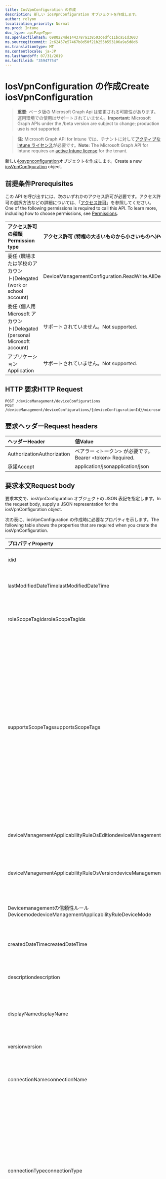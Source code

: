 ```yaml
---
title: IosVpnConfiguration の作成
description: 新しい iosVpnConfiguration オブジェクトを作成します。
author: rolyon
localization_priority: Normal
ms.prod: Intune
doc_type: apiPageType
ms.openlocfilehash: 6980224de1443787a138503cedfc11bca51d3603
ms.sourcegitcommit: 2c62457e57467b8d50f21b255b553106a9a5d8d6
ms.translationtype: MT
ms.contentlocale: ja-JP
ms.lasthandoff: 07/31/2019
ms.locfileid: "35947754"
---
```

# <a name="create-iosvpnconfiguration"></a><span data-ttu-id="e518c-103">IosVpnConfiguration の作成</span><span class="sxs-lookup"><span data-stu-id="e518c-103">Create iosVpnConfiguration</span></span>

> <span data-ttu-id="e518c-104">**重要:** ベータ版の Microsoft Graph Api は変更される可能性があります。運用環境での使用はサポートされていません。</span><span class="sxs-lookup"><span data-stu-id="e518c-104">**Important:** Microsoft Graph APIs under the /beta version are subject to change; production use is not supported.</span></span>

> <span data-ttu-id="e518c-105">**注:** Microsoft Graph API for Intune では、テナントに対して[アクティブな intune ライセンス](https://go.microsoft.com/fwlink/?linkid=839381)が必要です。</span><span class="sxs-lookup"><span data-stu-id="e518c-105">**Note:** The Microsoft Graph API for Intune requires an [active Intune license](https://go.microsoft.com/fwlink/?linkid=839381) for the tenant.</span></span>

<span data-ttu-id="e518c-106">新しい[Iosvpnconfiguration](../resources/intune-deviceconfig-iosvpnconfiguration.md)オブジェクトを作成します。</span><span class="sxs-lookup"><span data-stu-id="e518c-106">Create a new [iosVpnConfiguration](../resources/intune-deviceconfig-iosvpnconfiguration.md) object.</span></span>

## <a name="prerequisites"></a><span data-ttu-id="e518c-107">前提条件</span><span class="sxs-lookup"><span data-stu-id="e518c-107">Prerequisites</span></span>
<span data-ttu-id="e518c-p101">この API を呼び出すには、次のいずれかのアクセス許可が必要です。アクセス許可の選択方法などの詳細については、「[アクセス許可](/graph/permissions-reference)」を参照してください。</span><span class="sxs-lookup"><span data-stu-id="e518c-p101">One of the following permissions is required to call this API. To learn more, including how to choose permissions, see [Permissions](/graph/permissions-reference).</span></span>

|<span data-ttu-id="e518c-110">アクセス許可の種類</span><span class="sxs-lookup"><span data-stu-id="e518c-110">Permission type</span></span>|<span data-ttu-id="e518c-111">アクセス許可 (特権の大きいものから小さいものへ)</span><span class="sxs-lookup"><span data-stu-id="e518c-111">Permissions (from most to least privileged)</span></span>|
|:---|:---|
|<span data-ttu-id="e518c-112">委任 (職場または学校のアカウント)</span><span class="sxs-lookup"><span data-stu-id="e518c-112">Delegated (work or school account)</span></span>|<span data-ttu-id="e518c-113">DeviceManagementConfiguration.ReadWrite.All</span><span class="sxs-lookup"><span data-stu-id="e518c-113">DeviceManagementConfiguration.ReadWrite.All</span></span>|
|<span data-ttu-id="e518c-114">委任 (個人用 Microsoft アカウント)</span><span class="sxs-lookup"><span data-stu-id="e518c-114">Delegated (personal Microsoft account)</span></span>|<span data-ttu-id="e518c-115">サポートされていません。</span><span class="sxs-lookup"><span data-stu-id="e518c-115">Not supported.</span></span>|
|<span data-ttu-id="e518c-116">アプリケーション</span><span class="sxs-lookup"><span data-stu-id="e518c-116">Application</span></span>|<span data-ttu-id="e518c-117">サポートされていません。</span><span class="sxs-lookup"><span data-stu-id="e518c-117">Not supported.</span></span>|

## <a name="http-request"></a><span data-ttu-id="e518c-118">HTTP 要求</span><span class="sxs-lookup"><span data-stu-id="e518c-118">HTTP Request</span></span>
<!-- {
  "blockType": "ignored"
}
-->
``` http
POST /deviceManagement/deviceConfigurations
POST /deviceManagement/deviceConfigurations/{deviceConfigurationId}/microsoft.graph.windowsDomainJoinConfiguration/networkAccessConfigurations
```

## <a name="request-headers"></a><span data-ttu-id="e518c-119">要求ヘッダー</span><span class="sxs-lookup"><span data-stu-id="e518c-119">Request headers</span></span>
|<span data-ttu-id="e518c-120">ヘッダー</span><span class="sxs-lookup"><span data-stu-id="e518c-120">Header</span></span>|<span data-ttu-id="e518c-121">値</span><span class="sxs-lookup"><span data-stu-id="e518c-121">Value</span></span>|
|:---|:---|
|<span data-ttu-id="e518c-122">Authorization</span><span class="sxs-lookup"><span data-stu-id="e518c-122">Authorization</span></span>|<span data-ttu-id="e518c-123">ベアラー &lt;トークン&gt; が必要です。</span><span class="sxs-lookup"><span data-stu-id="e518c-123">Bearer &lt;token&gt; Required.</span></span>|
|<span data-ttu-id="e518c-124">承諾</span><span class="sxs-lookup"><span data-stu-id="e518c-124">Accept</span></span>|<span data-ttu-id="e518c-125">application/json</span><span class="sxs-lookup"><span data-stu-id="e518c-125">application/json</span></span>|

## <a name="request-body"></a><span data-ttu-id="e518c-126">要求本文</span><span class="sxs-lookup"><span data-stu-id="e518c-126">Request body</span></span>
<span data-ttu-id="e518c-127">要求本文で、iosVpnConfiguration オブジェクトの JSON 表記を指定します。</span><span class="sxs-lookup"><span data-stu-id="e518c-127">In the request body, supply a JSON representation for the iosVpnConfiguration object.</span></span>

<span data-ttu-id="e518c-128">次の表に、iosVpnConfiguration の作成時に必要なプロパティを示します。</span><span class="sxs-lookup"><span data-stu-id="e518c-128">The following table shows the properties that are required when you create the iosVpnConfiguration.</span></span>

|<span data-ttu-id="e518c-129">プロパティ</span><span class="sxs-lookup"><span data-stu-id="e518c-129">Property</span></span>|<span data-ttu-id="e518c-130">型</span><span class="sxs-lookup"><span data-stu-id="e518c-130">Type</span></span>|<span data-ttu-id="e518c-131">説明</span><span class="sxs-lookup"><span data-stu-id="e518c-131">Description</span></span>|
|:---|:---|:---|
|<span data-ttu-id="e518c-132">id</span><span class="sxs-lookup"><span data-stu-id="e518c-132">id</span></span>|<span data-ttu-id="e518c-133">文字列</span><span class="sxs-lookup"><span data-stu-id="e518c-133">String</span></span>|<span data-ttu-id="e518c-134">エンティティのキー。</span><span class="sxs-lookup"><span data-stu-id="e518c-134">Key of the entity.</span></span> <span data-ttu-id="e518c-135">[deviceConfiguration](../resources/intune-deviceconfig-deviceconfiguration.md) から継承します</span><span class="sxs-lookup"><span data-stu-id="e518c-135">Inherited from [deviceConfiguration](../resources/intune-deviceconfig-deviceconfiguration.md)</span></span>|
|<span data-ttu-id="e518c-136">lastModifiedDateTime</span><span class="sxs-lookup"><span data-stu-id="e518c-136">lastModifiedDateTime</span></span>|<span data-ttu-id="e518c-137">DateTimeOffset</span><span class="sxs-lookup"><span data-stu-id="e518c-137">DateTimeOffset</span></span>|<span data-ttu-id="e518c-138">オブジェクトの最終更新の DateTime。</span><span class="sxs-lookup"><span data-stu-id="e518c-138">DateTime the object was last modified.</span></span> <span data-ttu-id="e518c-139">[deviceConfiguration](../resources/intune-deviceconfig-deviceconfiguration.md) から継承します</span><span class="sxs-lookup"><span data-stu-id="e518c-139">Inherited from [deviceConfiguration](../resources/intune-deviceconfig-deviceconfiguration.md)</span></span>|
|<span data-ttu-id="e518c-140">roleScopeTagIds</span><span class="sxs-lookup"><span data-stu-id="e518c-140">roleScopeTagIds</span></span>|<span data-ttu-id="e518c-141">文字列コレクション</span><span class="sxs-lookup"><span data-stu-id="e518c-141">String collection</span></span>|<span data-ttu-id="e518c-142">このエンティティインスタンスの範囲タグのリスト。</span><span class="sxs-lookup"><span data-stu-id="e518c-142">List of Scope Tags for this Entity instance.</span></span> <span data-ttu-id="e518c-143">[deviceConfiguration](../resources/intune-deviceconfig-deviceconfiguration.md) から継承します</span><span class="sxs-lookup"><span data-stu-id="e518c-143">Inherited from [deviceConfiguration](../resources/intune-deviceconfig-deviceconfiguration.md)</span></span>|
|<span data-ttu-id="e518c-144">supportsScopeTags</span><span class="sxs-lookup"><span data-stu-id="e518c-144">supportsScopeTags</span></span>|<span data-ttu-id="e518c-145">Boolean</span><span class="sxs-lookup"><span data-stu-id="e518c-145">Boolean</span></span>|<span data-ttu-id="e518c-146">基になるデバイス構成がスコープタグの割り当てをサポートしているかどうかを示します。</span><span class="sxs-lookup"><span data-stu-id="e518c-146">Indicates whether or not the underlying Device Configuration supports the assignment of scope tags.</span></span> <span data-ttu-id="e518c-147">この値が false である場合、ScopeTags プロパティへの割り当ては許可されません。エンティティは、スコープを持つユーザーには表示されません。</span><span class="sxs-lookup"><span data-stu-id="e518c-147">Assigning to the ScopeTags property is not allowed when this value is false and entities will not be visible to scoped users.</span></span> <span data-ttu-id="e518c-148">これは Silverlight で作成された従来のポリシーに対して実行され、Azure ポータルでポリシーを削除して再作成することによって解決できます。</span><span class="sxs-lookup"><span data-stu-id="e518c-148">This occurs for Legacy policies created in Silverlight and can be resolved by deleting and recreating the policy in the Azure Portal.</span></span> <span data-ttu-id="e518c-149">このプロパティに値を設定するには、 SetExtrusionDirection メソッドを適用します。</span><span class="sxs-lookup"><span data-stu-id="e518c-149">This property is read-only.</span></span> <span data-ttu-id="e518c-150">[deviceConfiguration](../resources/intune-deviceconfig-deviceconfiguration.md) から継承します</span><span class="sxs-lookup"><span data-stu-id="e518c-150">Inherited from [deviceConfiguration](../resources/intune-deviceconfig-deviceconfiguration.md)</span></span>|
|<span data-ttu-id="e518c-151">deviceManagementApplicabilityRuleOsEdition</span><span class="sxs-lookup"><span data-stu-id="e518c-151">deviceManagementApplicabilityRuleOsEdition</span></span>|[<span data-ttu-id="e518c-152">deviceManagementApplicabilityRuleOsEdition</span><span class="sxs-lookup"><span data-stu-id="e518c-152">deviceManagementApplicabilityRuleOsEdition</span></span>](../resources/intune-deviceconfig-devicemanagementapplicabilityruleosedition.md)|<span data-ttu-id="e518c-153">このポリシーの OS エディションの適用。</span><span class="sxs-lookup"><span data-stu-id="e518c-153">The OS edition applicability for this Policy.</span></span> <span data-ttu-id="e518c-154">[deviceConfiguration](../resources/intune-deviceconfig-deviceconfiguration.md) から継承します</span><span class="sxs-lookup"><span data-stu-id="e518c-154">Inherited from [deviceConfiguration](../resources/intune-deviceconfig-deviceconfiguration.md)</span></span>|
|<span data-ttu-id="e518c-155">deviceManagementApplicabilityRuleOsVersion</span><span class="sxs-lookup"><span data-stu-id="e518c-155">deviceManagementApplicabilityRuleOsVersion</span></span>|[<span data-ttu-id="e518c-156">deviceManagementApplicabilityRuleOsVersion</span><span class="sxs-lookup"><span data-stu-id="e518c-156">deviceManagementApplicabilityRuleOsVersion</span></span>](../resources/intune-deviceconfig-devicemanagementapplicabilityruleosversion.md)|<span data-ttu-id="e518c-157">このポリシーの OS バージョン適用ルール。</span><span class="sxs-lookup"><span data-stu-id="e518c-157">The OS version applicability rule for this Policy.</span></span> <span data-ttu-id="e518c-158">[deviceConfiguration](../resources/intune-deviceconfig-deviceconfiguration.md) から継承します</span><span class="sxs-lookup"><span data-stu-id="e518c-158">Inherited from [deviceConfiguration](../resources/intune-deviceconfig-deviceconfiguration.md)</span></span>|
|<span data-ttu-id="e518c-159">Devicemanagementの信頼性ルール Devicemode</span><span class="sxs-lookup"><span data-stu-id="e518c-159">deviceManagementApplicabilityRuleDeviceMode</span></span>|[<span data-ttu-id="e518c-160">Devicemanagementの信頼性ルール Devicemode</span><span class="sxs-lookup"><span data-stu-id="e518c-160">deviceManagementApplicabilityRuleDeviceMode</span></span>](../resources/intune-deviceconfig-devicemanagementapplicabilityruledevicemode.md)|<span data-ttu-id="e518c-161">このポリシーのデバイスモード適用ルール。</span><span class="sxs-lookup"><span data-stu-id="e518c-161">The device mode applicability rule for this Policy.</span></span> <span data-ttu-id="e518c-162">[deviceConfiguration](../resources/intune-deviceconfig-deviceconfiguration.md) から継承します</span><span class="sxs-lookup"><span data-stu-id="e518c-162">Inherited from [deviceConfiguration](../resources/intune-deviceconfig-deviceconfiguration.md)</span></span>|
|<span data-ttu-id="e518c-163">createdDateTime</span><span class="sxs-lookup"><span data-stu-id="e518c-163">createdDateTime</span></span>|<span data-ttu-id="e518c-164">DateTimeOffset</span><span class="sxs-lookup"><span data-stu-id="e518c-164">DateTimeOffset</span></span>|<span data-ttu-id="e518c-165">オブジェクトが作成された DateTime。</span><span class="sxs-lookup"><span data-stu-id="e518c-165">DateTime the object was created.</span></span> <span data-ttu-id="e518c-166">[deviceConfiguration](../resources/intune-deviceconfig-deviceconfiguration.md) から継承します</span><span class="sxs-lookup"><span data-stu-id="e518c-166">Inherited from [deviceConfiguration](../resources/intune-deviceconfig-deviceconfiguration.md)</span></span>|
|<span data-ttu-id="e518c-167">description</span><span class="sxs-lookup"><span data-stu-id="e518c-167">description</span></span>|<span data-ttu-id="e518c-168">String</span><span class="sxs-lookup"><span data-stu-id="e518c-168">String</span></span>|<span data-ttu-id="e518c-169">管理者が指定した、デバイス構成についての説明。</span><span class="sxs-lookup"><span data-stu-id="e518c-169">Admin provided description of the Device Configuration.</span></span> <span data-ttu-id="e518c-170">[deviceConfiguration](../resources/intune-deviceconfig-deviceconfiguration.md) から継承します</span><span class="sxs-lookup"><span data-stu-id="e518c-170">Inherited from [deviceConfiguration](../resources/intune-deviceconfig-deviceconfiguration.md)</span></span>|
|<span data-ttu-id="e518c-171">displayName</span><span class="sxs-lookup"><span data-stu-id="e518c-171">displayName</span></span>|<span data-ttu-id="e518c-172">String</span><span class="sxs-lookup"><span data-stu-id="e518c-172">String</span></span>|<span data-ttu-id="e518c-173">管理者が指定した、デバイス構成の名前。</span><span class="sxs-lookup"><span data-stu-id="e518c-173">Admin provided name of the device configuration.</span></span> <span data-ttu-id="e518c-174">[deviceConfiguration](../resources/intune-deviceconfig-deviceconfiguration.md) から継承します</span><span class="sxs-lookup"><span data-stu-id="e518c-174">Inherited from [deviceConfiguration](../resources/intune-deviceconfig-deviceconfiguration.md)</span></span>|
|<span data-ttu-id="e518c-175">version</span><span class="sxs-lookup"><span data-stu-id="e518c-175">version</span></span>|<span data-ttu-id="e518c-176">Int32</span><span class="sxs-lookup"><span data-stu-id="e518c-176">Int32</span></span>|<span data-ttu-id="e518c-177">デバイス構成のバージョン。</span><span class="sxs-lookup"><span data-stu-id="e518c-177">Version of the device configuration.</span></span> <span data-ttu-id="e518c-178">[deviceConfiguration](../resources/intune-deviceconfig-deviceconfiguration.md) から継承します</span><span class="sxs-lookup"><span data-stu-id="e518c-178">Inherited from [deviceConfiguration](../resources/intune-deviceconfig-deviceconfiguration.md)</span></span>|
|<span data-ttu-id="e518c-179">connectionName</span><span class="sxs-lookup"><span data-stu-id="e518c-179">connectionName</span></span>|<span data-ttu-id="e518c-180">String</span><span class="sxs-lookup"><span data-stu-id="e518c-180">String</span></span>|<span data-ttu-id="e518c-181">ユーザーに表示される接続名。</span><span class="sxs-lookup"><span data-stu-id="e518c-181">Connection name displayed to the user.</span></span> <span data-ttu-id="e518c-182">[りんご Evpnconfiguration](../resources/intune-deviceconfig-applevpnconfiguration.md)からの継承</span><span class="sxs-lookup"><span data-stu-id="e518c-182">Inherited from [appleVpnConfiguration](../resources/intune-deviceconfig-applevpnconfiguration.md)</span></span>|
|<span data-ttu-id="e518c-183">connectionType</span><span class="sxs-lookup"><span data-stu-id="e518c-183">connectionType</span></span>|[<span data-ttu-id="e518c-184">appleVpnConnectionType</span><span class="sxs-lookup"><span data-stu-id="e518c-184">appleVpnConnectionType</span></span>](../resources/intune-deviceconfig-applevpnconnectiontype.md)|<span data-ttu-id="e518c-185">接続の種類。</span><span class="sxs-lookup"><span data-stu-id="e518c-185">Connection type.</span></span> <span data-ttu-id="e518c-186">[[りんご Evpnconfiguration](../resources/intune-deviceconfig-applevpnconfiguration.md)から継承します。</span><span class="sxs-lookup"><span data-stu-id="e518c-186">Inherited from [appleVpnConfiguration](../resources/intune-deviceconfig-applevpnconfiguration.md).</span></span> <span data-ttu-id="e518c-187">可能な値は`ciscoAnyConnect`、 `pulseSecure`、 `f5EdgeClient` `dellSonicWallMobileConnect` `checkPointCapsuleVpn` `customVpn` `ciscoIPSec` `citrix` `ciscoAnyConnectV2` `ikEv2`、、 `paloAltoGlobalProtect`、、、、、、、、、、、、です。 `zscalerPrivateAccess` `f5Access2018` `citrixSso` `paloAltoGlobalProtectV2`</span><span class="sxs-lookup"><span data-stu-id="e518c-187">Possible values are: `ciscoAnyConnect`, `pulseSecure`, `f5EdgeClient`, `dellSonicWallMobileConnect`, `checkPointCapsuleVpn`, `customVpn`, `ciscoIPSec`, `citrix`, `ciscoAnyConnectV2`, `paloAltoGlobalProtect`, `zscalerPrivateAccess`, `f5Access2018`, `citrixSso`, `paloAltoGlobalProtectV2`, `ikEv2`.</span></span>|
|<span data-ttu-id="e518c-188">loginGroupOrDomain</span><span class="sxs-lookup"><span data-stu-id="e518c-188">loginGroupOrDomain</span></span>|<span data-ttu-id="e518c-189">String</span><span class="sxs-lookup"><span data-stu-id="e518c-189">String</span></span>|<span data-ttu-id="e518c-190">接続の種類が Dell SonicWALL Mobile Connection に設定されている場合のログイングループまたはドメイン。</span><span class="sxs-lookup"><span data-stu-id="e518c-190">Login group or domain when connection type is set to Dell SonicWALL Mobile Connection.</span></span> <span data-ttu-id="e518c-191">[りんご Evpnconfiguration](../resources/intune-deviceconfig-applevpnconfiguration.md)からの継承</span><span class="sxs-lookup"><span data-stu-id="e518c-191">Inherited from [appleVpnConfiguration](../resources/intune-deviceconfig-applevpnconfiguration.md)</span></span>|
|<span data-ttu-id="e518c-192">role</span><span class="sxs-lookup"><span data-stu-id="e518c-192">role</span></span>|<span data-ttu-id="e518c-193">String</span><span class="sxs-lookup"><span data-stu-id="e518c-193">String</span></span>|<span data-ttu-id="e518c-194">接続の種類がパルス Secure に設定されている場合の役割。</span><span class="sxs-lookup"><span data-stu-id="e518c-194">Role when connection type is set to Pulse Secure.</span></span> <span data-ttu-id="e518c-195">[りんご Evpnconfiguration](../resources/intune-deviceconfig-applevpnconfiguration.md)からの継承</span><span class="sxs-lookup"><span data-stu-id="e518c-195">Inherited from [appleVpnConfiguration](../resources/intune-deviceconfig-applevpnconfiguration.md)</span></span>|
|<span data-ttu-id="e518c-196">領域</span><span class="sxs-lookup"><span data-stu-id="e518c-196">realm</span></span>|<span data-ttu-id="e518c-197">String</span><span class="sxs-lookup"><span data-stu-id="e518c-197">String</span></span>|<span data-ttu-id="e518c-198">接続の種類がパルス Secure に設定されている場合の領域。</span><span class="sxs-lookup"><span data-stu-id="e518c-198">Realm when connection type is set to Pulse Secure.</span></span> <span data-ttu-id="e518c-199">[りんご Evpnconfiguration](../resources/intune-deviceconfig-applevpnconfiguration.md)からの継承</span><span class="sxs-lookup"><span data-stu-id="e518c-199">Inherited from [appleVpnConfiguration](../resources/intune-deviceconfig-applevpnconfiguration.md)</span></span>|
|<span data-ttu-id="e518c-200">server</span><span class="sxs-lookup"><span data-stu-id="e518c-200">server</span></span>|[<span data-ttu-id="e518c-201">vpnServer</span><span class="sxs-lookup"><span data-stu-id="e518c-201">vpnServer</span></span>](../resources/intune-deviceconfig-vpnserver.md)|<span data-ttu-id="e518c-202">ネットワーク上の VPN サーバー。</span><span class="sxs-lookup"><span data-stu-id="e518c-202">VPN Server on the network.</span></span> <span data-ttu-id="e518c-203">エンドユーザーがこのネットワークの場所にアクセスできることを確認します。</span><span class="sxs-lookup"><span data-stu-id="e518c-203">Make sure end users can access this network location.</span></span> <span data-ttu-id="e518c-204">[りんご Evpnconfiguration](../resources/intune-deviceconfig-applevpnconfiguration.md)からの継承</span><span class="sxs-lookup"><span data-stu-id="e518c-204">Inherited from [appleVpnConfiguration](../resources/intune-deviceconfig-applevpnconfiguration.md)</span></span>|
|<span data-ttu-id="e518c-205">識別子</span><span class="sxs-lookup"><span data-stu-id="e518c-205">identifier</span></span>|<span data-ttu-id="e518c-206">String</span><span class="sxs-lookup"><span data-stu-id="e518c-206">String</span></span>|<span data-ttu-id="e518c-207">接続の種類がカスタム VPN に設定されている場合に、VPN ベンダーによって提供される識別子。</span><span class="sxs-lookup"><span data-stu-id="e518c-207">Identifier provided by VPN vendor when connection type is set to Custom VPN.</span></span> <span data-ttu-id="e518c-208">例: Cisco AnyConnect は、[りんご Evpnconfiguration](../resources/intune-deviceconfig-applevpnconfiguration.md)から継承したフォームの識別子を使用しています。</span><span class="sxs-lookup"><span data-stu-id="e518c-208">For example: Cisco AnyConnect uses an identifier of the form com.cisco.anyconnect.applevpn.plugin Inherited from [appleVpnConfiguration](../resources/intune-deviceconfig-applevpnconfiguration.md)</span></span>|
|<span data-ttu-id="e518c-209">customData</span><span class="sxs-lookup"><span data-stu-id="e518c-209">customData</span></span>|<span data-ttu-id="e518c-210">[keyvalue](../resources/intune-deviceconfig-keyvalue.md) コレクション</span><span class="sxs-lookup"><span data-stu-id="e518c-210">[keyValue](../resources/intune-deviceconfig-keyvalue.md) collection</span></span>|<span data-ttu-id="e518c-211">カスタムデータ接続の種類がカスタム VPN に設定されている場合。</span><span class="sxs-lookup"><span data-stu-id="e518c-211">Custom data when connection type is set to Custom VPN.</span></span> <span data-ttu-id="e518c-212">このフィールドを使用して、Intune によってサポートされていないが、VPN ソリューションで利用可能な機能を有効にします。</span><span class="sxs-lookup"><span data-stu-id="e518c-212">Use this field to enable functionality not supported by Intune, but available in your VPN solution.</span></span> <span data-ttu-id="e518c-213">これらのキーと値のペアを追加する方法については、VPN ベンダーに問い合わせてください。</span><span class="sxs-lookup"><span data-stu-id="e518c-213">Contact your VPN vendor to learn how to add these key/value pairs.</span></span> <span data-ttu-id="e518c-214">このコレクションには、最大25個の要素を含めることができます。</span><span class="sxs-lookup"><span data-stu-id="e518c-214">This collection can contain a maximum of 25 elements.</span></span> <span data-ttu-id="e518c-215">[りんご Evpnconfiguration](../resources/intune-deviceconfig-applevpnconfiguration.md)からの継承</span><span class="sxs-lookup"><span data-stu-id="e518c-215">Inherited from [appleVpnConfiguration](../resources/intune-deviceconfig-applevpnconfiguration.md)</span></span>|
|<span data-ttu-id="e518c-216">customKeyValueData</span><span class="sxs-lookup"><span data-stu-id="e518c-216">customKeyValueData</span></span>|<span data-ttu-id="e518c-217">[keyValuePair](../resources/intune-shared-keyvaluepair.md) コレクション</span><span class="sxs-lookup"><span data-stu-id="e518c-217">[keyValuePair](../resources/intune-shared-keyvaluepair.md) collection</span></span>|<span data-ttu-id="e518c-218">カスタムデータ接続の種類がカスタム VPN に設定されている場合。</span><span class="sxs-lookup"><span data-stu-id="e518c-218">Custom data when connection type is set to Custom VPN.</span></span> <span data-ttu-id="e518c-219">このフィールドを使用して、Intune によってサポートされていないが、VPN ソリューションで利用可能な機能を有効にします。</span><span class="sxs-lookup"><span data-stu-id="e518c-219">Use this field to enable functionality not supported by Intune, but available in your VPN solution.</span></span> <span data-ttu-id="e518c-220">これらのキーと値のペアを追加する方法については、VPN ベンダーに問い合わせてください。</span><span class="sxs-lookup"><span data-stu-id="e518c-220">Contact your VPN vendor to learn how to add these key/value pairs.</span></span> <span data-ttu-id="e518c-221">このコレクションには、最大25個の要素を含めることができます。</span><span class="sxs-lookup"><span data-stu-id="e518c-221">This collection can contain a maximum of 25 elements.</span></span> <span data-ttu-id="e518c-222">[りんご Evpnconfiguration](../resources/intune-deviceconfig-applevpnconfiguration.md)からの継承</span><span class="sxs-lookup"><span data-stu-id="e518c-222">Inherited from [appleVpnConfiguration](../resources/intune-deviceconfig-applevpnconfiguration.md)</span></span>|
|<span data-ttu-id="e518c-223">enableSplitTunneling</span><span class="sxs-lookup"><span data-stu-id="e518c-223">enableSplitTunneling</span></span>|<span data-ttu-id="e518c-224">Boolean</span><span class="sxs-lookup"><span data-stu-id="e518c-224">Boolean</span></span>|<span data-ttu-id="e518c-225">すべてのネットワークトラフィックを VPN 経由で送信します。</span><span class="sxs-lookup"><span data-stu-id="e518c-225">Send all network traffic through VPN.</span></span> <span data-ttu-id="e518c-226">[りんご Evpnconfiguration](../resources/intune-deviceconfig-applevpnconfiguration.md)からの継承</span><span class="sxs-lookup"><span data-stu-id="e518c-226">Inherited from [appleVpnConfiguration](../resources/intune-deviceconfig-applevpnconfiguration.md)</span></span>|
|<span data-ttu-id="e518c-227">authenticationMethod</span><span class="sxs-lookup"><span data-stu-id="e518c-227">authenticationMethod</span></span>|[<span data-ttu-id="e518c-228">vpnAuthenticationMethod</span><span class="sxs-lookup"><span data-stu-id="e518c-228">vpnAuthenticationMethod</span></span>](../resources/intune-deviceconfig-vpnauthenticationmethod.md)|<span data-ttu-id="e518c-229">この VPN 接続の認証方法。</span><span class="sxs-lookup"><span data-stu-id="e518c-229">Authentication method for this VPN connection.</span></span> <span data-ttu-id="e518c-230">[[りんご Evpnconfiguration](../resources/intune-deviceconfig-applevpnconfiguration.md)から継承します。</span><span class="sxs-lookup"><span data-stu-id="e518c-230">Inherited from [appleVpnConfiguration](../resources/intune-deviceconfig-applevpnconfiguration.md).</span></span> <span data-ttu-id="e518c-231">使用可能な値は、`certificate`、`usernameAndPassword`、`sharedSecret`、`derivedCredential` です。</span><span class="sxs-lookup"><span data-stu-id="e518c-231">Possible values are: `certificate`, `usernameAndPassword`, `sharedSecret`, `derivedCredential`.</span></span>|
|<span data-ttu-id="e518c-232">enablePerApp</span><span class="sxs-lookup"><span data-stu-id="e518c-232">enablePerApp</span></span>|<span data-ttu-id="e518c-233">Boolean</span><span class="sxs-lookup"><span data-stu-id="e518c-233">Boolean</span></span>|<span data-ttu-id="e518c-234">この値を true に設定すると、エンドユーザーの iOS デバイス上でこの VPN 接続をトリガーできるアプリに後で関連付けることができるアプリごとの VPN ペイロードが作成されます。</span><span class="sxs-lookup"><span data-stu-id="e518c-234">Setting this to true creates Per-App VPN payload which can later be associated with Apps that can trigger this VPN conneciton on the end user's iOS device.</span></span> <span data-ttu-id="e518c-235">[りんご Evpnconfiguration](../resources/intune-deviceconfig-applevpnconfiguration.md)からの継承</span><span class="sxs-lookup"><span data-stu-id="e518c-235">Inherited from [appleVpnConfiguration](../resources/intune-deviceconfig-applevpnconfiguration.md)</span></span>|
|<span data-ttu-id="e518c-236">Saf Aridomains</span><span class="sxs-lookup"><span data-stu-id="e518c-236">safariDomains</span></span>|<span data-ttu-id="e518c-237">文字列コレクション</span><span class="sxs-lookup"><span data-stu-id="e518c-237">String collection</span></span>|<span data-ttu-id="e518c-238">この VPN がアプリごとの設定が有効になっている場合の Safari ドメイン</span><span class="sxs-lookup"><span data-stu-id="e518c-238">Safari domains when this VPN per App setting is enabled.</span></span> <span data-ttu-id="e518c-239">この VPN に関連付けられているアプリに加えて、ここで指定した Safari ドメインもこの VPN 接続をトリガーすることができます。</span><span class="sxs-lookup"><span data-stu-id="e518c-239">In addition to the apps associated with this VPN, Safari domains specified here will also be able to trigger this VPN connection.</span></span> <span data-ttu-id="e518c-240">[りんご Evpnconfiguration](../resources/intune-deviceconfig-applevpnconfiguration.md)からの継承</span><span class="sxs-lookup"><span data-stu-id="e518c-240">Inherited from [appleVpnConfiguration](../resources/intune-deviceconfig-applevpnconfiguration.md)</span></span>|
|<span data-ttu-id="e518c-241">onDemandRules</span><span class="sxs-lookup"><span data-stu-id="e518c-241">onDemandRules</span></span>|<span data-ttu-id="e518c-242">[vpnOnDemandRule](../resources/intune-deviceconfig-vpnondemandrule.md)コレクション</span><span class="sxs-lookup"><span data-stu-id="e518c-242">[vpnOnDemandRule](../resources/intune-deviceconfig-vpnondemandrule.md) collection</span></span>|<span data-ttu-id="e518c-243">オンデマンドルール。</span><span class="sxs-lookup"><span data-stu-id="e518c-243">On-Demand Rules.</span></span> <span data-ttu-id="e518c-244">このコレクションには、最大で 500 個の要素を含めることができます。</span><span class="sxs-lookup"><span data-stu-id="e518c-244">This collection can contain a maximum of 500 elements.</span></span> <span data-ttu-id="e518c-245">[りんご Evpnconfiguration](../resources/intune-deviceconfig-applevpnconfiguration.md)からの継承</span><span class="sxs-lookup"><span data-stu-id="e518c-245">Inherited from [appleVpnConfiguration](../resources/intune-deviceconfig-applevpnconfiguration.md)</span></span>|
|<span data-ttu-id="e518c-246">proxyServer</span><span class="sxs-lookup"><span data-stu-id="e518c-246">proxyServer</span></span>|[<span data-ttu-id="e518c-247">vpnProxyServer</span><span class="sxs-lookup"><span data-stu-id="e518c-247">vpnProxyServer</span></span>](../resources/intune-deviceconfig-vpnproxyserver.md)|<span data-ttu-id="e518c-248">プロキシサーバー。</span><span class="sxs-lookup"><span data-stu-id="e518c-248">Proxy Server.</span></span> <span data-ttu-id="e518c-249">[りんご Evpnconfiguration](../resources/intune-deviceconfig-applevpnconfiguration.md)からの継承</span><span class="sxs-lookup"><span data-stu-id="e518c-249">Inherited from [appleVpnConfiguration](../resources/intune-deviceconfig-applevpnconfiguration.md)</span></span>|
|<span data-ttu-id="e518c-250">optInToDeviceIdSharing</span><span class="sxs-lookup"><span data-stu-id="e518c-250">optInToDeviceIdSharing</span></span>|<span data-ttu-id="e518c-251">Boolean</span><span class="sxs-lookup"><span data-stu-id="e518c-251">Boolean</span></span>|<span data-ttu-id="e518c-252">ネットワークアクセス制御の検証時に使用するために、デバイスの Id をサードパーティの vpn クライアントに共有するオプトイン。</span><span class="sxs-lookup"><span data-stu-id="e518c-252">Opt-In to sharing the device's Id to third-party vpn clients for use during network access control validation.</span></span> <span data-ttu-id="e518c-253">[りんご Evpnconfiguration](../resources/intune-deviceconfig-applevpnconfiguration.md)からの継承</span><span class="sxs-lookup"><span data-stu-id="e518c-253">Inherited from [appleVpnConfiguration](../resources/intune-deviceconfig-applevpnconfiguration.md)</span></span>|
|<span data-ttu-id="e518c-254">providerType</span><span class="sxs-lookup"><span data-stu-id="e518c-254">providerType</span></span>|[<span data-ttu-id="e518c-255">vpnProviderType</span><span class="sxs-lookup"><span data-stu-id="e518c-255">vpnProviderType</span></span>](../resources/intune-deviceconfig-vpnprovidertype.md)|<span data-ttu-id="e518c-256">アプリごとの VPN のプロバイダーの種類。</span><span class="sxs-lookup"><span data-stu-id="e518c-256">Provider type for per-app VPN.</span></span> <span data-ttu-id="e518c-257">可能な値は、`notConfigured`、`appProxy`、`packetTunnel` です。</span><span class="sxs-lookup"><span data-stu-id="e518c-257">Possible values are: `notConfigured`, `appProxy`, `packetTunnel`.</span></span>|
|<span data-ttu-id="e518c-258">Userdomain に</span><span class="sxs-lookup"><span data-stu-id="e518c-258">userDomain</span></span>|<span data-ttu-id="e518c-259">String</span><span class="sxs-lookup"><span data-stu-id="e518c-259">String</span></span>|<span data-ttu-id="e518c-260">Zscaler のみ。</span><span class="sxs-lookup"><span data-stu-id="e518c-260">Zscaler only.</span></span> <span data-ttu-id="e518c-261">Zscaler アプリでログインフィールドに事前設定するには、静的ドメインを入力します。</span><span class="sxs-lookup"><span data-stu-id="e518c-261">Enter a static domain to pre-populate the login field with in the Zscaler app.</span></span> <span data-ttu-id="e518c-262">この指定を省略すると、代わりにユーザーの Azure Active Directory ドメインが使用されます。</span><span class="sxs-lookup"><span data-stu-id="e518c-262">If this is left empty, the user's Azure Active Directory domain will be used instead.</span></span>|
|<span data-ttu-id="e518c-263">Cloudname</span><span class="sxs-lookup"><span data-stu-id="e518c-263">strictEnforcement</span></span>|<span data-ttu-id="e518c-264">Boolean</span><span class="sxs-lookup"><span data-stu-id="e518c-264">Boolean</span></span>|<span data-ttu-id="e518c-265">Zscaler のみ。</span><span class="sxs-lookup"><span data-stu-id="e518c-265">Zscaler only.</span></span> <span data-ttu-id="e518c-266">ユーザーが Zscaler アプリにサインインするまでネットワークトラフィックをブロックします。</span><span class="sxs-lookup"><span data-stu-id="e518c-266">Blocks network traffic until the user signs into Zscaler app.</span></span> <span data-ttu-id="e518c-267">"True" はトラフィックがブロックされることを意味します。</span><span class="sxs-lookup"><span data-stu-id="e518c-267">"True" means traffic is blocked.</span></span>|
|<span data-ttu-id="e518c-268">cloudName</span><span class="sxs-lookup"><span data-stu-id="e518c-268">cloudName</span></span>|<span data-ttu-id="e518c-269">String</span><span class="sxs-lookup"><span data-stu-id="e518c-269">String</span></span>|<span data-ttu-id="e518c-270">Zscaler のみ。</span><span class="sxs-lookup"><span data-stu-id="e518c-270">Zscaler only.</span></span> <span data-ttu-id="e518c-271">ユーザーが割り当てられている Zscaler cloud。</span><span class="sxs-lookup"><span data-stu-id="e518c-271">Zscaler cloud which the user is assigned to.</span></span>|
|<span data-ttu-id="e518c-272">excludeList</span><span class="sxs-lookup"><span data-stu-id="e518c-272">excludeList</span></span>|<span data-ttu-id="e518c-273">文字列コレクション</span><span class="sxs-lookup"><span data-stu-id="e518c-273">String collection</span></span>|<span data-ttu-id="e518c-274">Zscaler のみ。</span><span class="sxs-lookup"><span data-stu-id="e518c-274">Zscaler only.</span></span> <span data-ttu-id="e518c-275">Zscaler クラウド経由で送信されないネットワークアドレスのリスト。</span><span class="sxs-lookup"><span data-stu-id="e518c-275">List of network addresses which are not sent through the Zscaler cloud.</span></span>|



## <a name="response"></a><span data-ttu-id="e518c-276">応答</span><span class="sxs-lookup"><span data-stu-id="e518c-276">Response</span></span>
<span data-ttu-id="e518c-277">成功した場合、このメソッド`201 Created`は応答コードと、応答本文で[Iosvpnconfiguration](../resources/intune-deviceconfig-iosvpnconfiguration.md)オブジェクトを返します。</span><span class="sxs-lookup"><span data-stu-id="e518c-277">If successful, this method returns a `201 Created` response code and a [iosVpnConfiguration](../resources/intune-deviceconfig-iosvpnconfiguration.md) object in the response body.</span></span>

## <a name="example"></a><span data-ttu-id="e518c-278">例</span><span class="sxs-lookup"><span data-stu-id="e518c-278">Example</span></span>

### <a name="request"></a><span data-ttu-id="e518c-279">要求</span><span class="sxs-lookup"><span data-stu-id="e518c-279">Request</span></span>
<span data-ttu-id="e518c-280">以下は、要求の例です。</span><span class="sxs-lookup"><span data-stu-id="e518c-280">Here is an example of the request.</span></span>
``` http
POST https://graph.microsoft.com/beta/deviceManagement/deviceConfigurations
Content-type: application/json
Content-length: 2815

{
  "@odata.type": "#microsoft.graph.iosVpnConfiguration",
  "roleScopeTagIds": [
    "Role Scope Tag Ids value"
  ],
  "supportsScopeTags": true,
  "deviceManagementApplicabilityRuleOsEdition": {
    "@odata.type": "microsoft.graph.deviceManagementApplicabilityRuleOsEdition",
    "osEditionTypes": [
      "windows10EnterpriseN"
    ],
    "name": "Name value",
    "ruleType": "exclude"
  },
  "deviceManagementApplicabilityRuleOsVersion": {
    "@odata.type": "microsoft.graph.deviceManagementApplicabilityRuleOsVersion",
    "minOSVersion": "Min OSVersion value",
    "maxOSVersion": "Max OSVersion value",
    "name": "Name value",
    "ruleType": "exclude"
  },
  "deviceManagementApplicabilityRuleDeviceMode": {
    "@odata.type": "microsoft.graph.deviceManagementApplicabilityRuleDeviceMode",
    "deviceMode": "sModeConfiguration",
    "name": "Name value",
    "ruleType": "exclude"
  },
  "description": "Description value",
  "displayName": "Display Name value",
  "version": 7,
  "connectionName": "Connection Name value",
  "connectionType": "pulseSecure",
  "loginGroupOrDomain": "Login Group Or Domain value",
  "role": "Role value",
  "realm": "Realm value",
  "server": {
    "@odata.type": "microsoft.graph.vpnServer",
    "description": "Description value",
    "address": "Address value",
    "isDefaultServer": true
  },
  "identifier": "Identifier value",
  "customData": [
    {
      "@odata.type": "microsoft.graph.keyValue",
      "key": "Key value",
      "value": "Value value"
    }
  ],
  "customKeyValueData": [
    {
      "@odata.type": "microsoft.graph.keyValuePair",
      "name": "Name value",
      "value": "Value value"
    }
  ],
  "enableSplitTunneling": true,
  "authenticationMethod": "usernameAndPassword",
  "enablePerApp": true,
  "safariDomains": [
    "Safari Domains value"
  ],
  "onDemandRules": [
    {
      "@odata.type": "microsoft.graph.vpnOnDemandRule",
      "ssids": [
        "Ssids value"
      ],
      "dnsSearchDomains": [
        "Dns Search Domains value"
      ],
      "probeUrl": "https://example.com/probeUrl/",
      "action": "evaluateConnection",
      "domainAction": "neverConnect",
      "domains": [
        "Domains value"
      ],
      "probeRequiredUrl": "https://example.com/probeRequiredUrl/"
    }
  ],
  "proxyServer": {
    "@odata.type": "microsoft.graph.vpnProxyServer",
    "automaticConfigurationScriptUrl": "https://example.com/automaticConfigurationScriptUrl/",
    "address": "Address value",
    "port": 4
  },
  "optInToDeviceIdSharing": true,
  "providerType": "appProxy",
  "userDomain": "User Domain value",
  "strictEnforcement": true,
  "cloudName": "Cloud Name value",
  "excludeList": [
    "Exclude List value"
  ]
}
```

### <a name="response"></a><span data-ttu-id="e518c-281">応答</span><span class="sxs-lookup"><span data-stu-id="e518c-281">Response</span></span>
<span data-ttu-id="e518c-p134">以下は、応答の例です。注:簡潔にするために、ここに示す応答オブジェクトは切り詰められている場合があります。すべてのプロパティは実際の呼び出しから返されます。</span><span class="sxs-lookup"><span data-stu-id="e518c-p134">Here is an example of the response. Note: The response object shown here may be truncated for brevity. All of the properties will be returned from an actual call.</span></span>
``` http
HTTP/1.1 201 Created
Content-Type: application/json
Content-Length: 2987

{
  "@odata.type": "#microsoft.graph.iosVpnConfiguration",
  "id": "bd12424c-424c-bd12-4c42-12bd4c4212bd",
  "lastModifiedDateTime": "2017-01-01T00:00:35.1329464-08:00",
  "roleScopeTagIds": [
    "Role Scope Tag Ids value"
  ],
  "supportsScopeTags": true,
  "deviceManagementApplicabilityRuleOsEdition": {
    "@odata.type": "microsoft.graph.deviceManagementApplicabilityRuleOsEdition",
    "osEditionTypes": [
      "windows10EnterpriseN"
    ],
    "name": "Name value",
    "ruleType": "exclude"
  },
  "deviceManagementApplicabilityRuleOsVersion": {
    "@odata.type": "microsoft.graph.deviceManagementApplicabilityRuleOsVersion",
    "minOSVersion": "Min OSVersion value",
    "maxOSVersion": "Max OSVersion value",
    "name": "Name value",
    "ruleType": "exclude"
  },
  "deviceManagementApplicabilityRuleDeviceMode": {
    "@odata.type": "microsoft.graph.deviceManagementApplicabilityRuleDeviceMode",
    "deviceMode": "sModeConfiguration",
    "name": "Name value",
    "ruleType": "exclude"
  },
  "createdDateTime": "2017-01-01T00:02:43.5775965-08:00",
  "description": "Description value",
  "displayName": "Display Name value",
  "version": 7,
  "connectionName": "Connection Name value",
  "connectionType": "pulseSecure",
  "loginGroupOrDomain": "Login Group Or Domain value",
  "role": "Role value",
  "realm": "Realm value",
  "server": {
    "@odata.type": "microsoft.graph.vpnServer",
    "description": "Description value",
    "address": "Address value",
    "isDefaultServer": true
  },
  "identifier": "Identifier value",
  "customData": [
    {
      "@odata.type": "microsoft.graph.keyValue",
      "key": "Key value",
      "value": "Value value"
    }
  ],
  "customKeyValueData": [
    {
      "@odata.type": "microsoft.graph.keyValuePair",
      "name": "Name value",
      "value": "Value value"
    }
  ],
  "enableSplitTunneling": true,
  "authenticationMethod": "usernameAndPassword",
  "enablePerApp": true,
  "safariDomains": [
    "Safari Domains value"
  ],
  "onDemandRules": [
    {
      "@odata.type": "microsoft.graph.vpnOnDemandRule",
      "ssids": [
        "Ssids value"
      ],
      "dnsSearchDomains": [
        "Dns Search Domains value"
      ],
      "probeUrl": "https://example.com/probeUrl/",
      "action": "evaluateConnection",
      "domainAction": "neverConnect",
      "domains": [
        "Domains value"
      ],
      "probeRequiredUrl": "https://example.com/probeRequiredUrl/"
    }
  ],
  "proxyServer": {
    "@odata.type": "microsoft.graph.vpnProxyServer",
    "automaticConfigurationScriptUrl": "https://example.com/automaticConfigurationScriptUrl/",
    "address": "Address value",
    "port": 4
  },
  "optInToDeviceIdSharing": true,
  "providerType": "appProxy",
  "userDomain": "User Domain value",
  "strictEnforcement": true,
  "cloudName": "Cloud Name value",
  "excludeList": [
    "Exclude List value"
  ]
}
```





